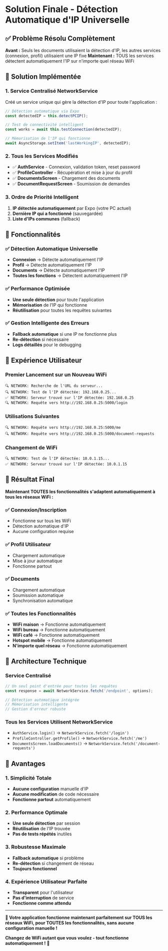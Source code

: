 # Solution Finale - Détection Automatique d'IP Universelle

## ✅ Problème Résolu Complètement

**Avant :** Seuls les documents utilisaient la détection d'IP, les autres services (connexion, profil) utilisaient une IP fixe
**Maintenant :** TOUS les services détectent automatiquement l'IP sur n'importe quel réseau WiFi

## 🔧 Solution Implémentée

### 1. Service Centralisé NetworkService
Créé un service unique qui gère la détection d'IP pour toute l'application :

```javascript
// Détection automatique via Expo
const detectedIP = this.detectPCIP();

// Test de connectivité intelligent
const works = await this.testConnection(detectedIP);

// Mémorisation de l'IP qui fonctionne
await AsyncStorage.setItem('lastWorkingIP', detectedIP);
```

### 2. Tous les Services Modifiés
- ✅ **AuthService** - Connexion, validation token, reset password
- ✅ **ProfileController** - Récupération et mise à jour du profil
- ✅ **DocumentsScreen** - Chargement des documents
- ✅ **DocumentRequestScreen** - Soumission de demandes

### 3. Ordre de Priorité Intelligent
1. **IP détectée automatiquement** par Expo (votre PC actuel)
2. **Dernière IP qui a fonctionné** (sauvegardée)
3. **Liste d'IPs communes** (fallback)

## 🚀 Fonctionnalités

### ✅ Détection Automatique Universelle
- **Connexion** → Détecte automatiquement l'IP
- **Profil** → Détecte automatiquement l'IP
- **Documents** → Détecte automatiquement l'IP
- **Toutes les fonctions** → Détectent automatiquement l'IP

### ✅ Performance Optimisée
- **Une seule détection** pour toute l'application
- **Mémorisation** de l'IP qui fonctionne
- **Réutilisation** pour toutes les requêtes suivantes

### ✅ Gestion Intelligente des Erreurs
- **Fallback automatique** si une IP ne fonctionne plus
- **Re-détection** si nécessaire
- **Logs détaillés** pour le debugging

## 📱 Expérience Utilisateur

### Premier Lancement sur un Nouveau WiFi
```
🔍 NETWORK: Recherche de l'URL du serveur...
🔍 NETWORK: Test de l'IP détectée: 192.168.0.25...
✅ NETWORK: Serveur trouvé sur l'IP détectée: 192.168.0.25
🔍 NETWORK: Requête vers http://192.168.0.25:5000/login
```

### Utilisations Suivantes
```
🔍 NETWORK: Requête vers http://192.168.0.25:5000/me
🔍 NETWORK: Requête vers http://192.168.0.25:5000/document-requests
```

### Changement de WiFi
```
🔍 NETWORK: Test de l'IP détectée: 10.0.1.15...
✅ NETWORK: Serveur trouvé sur l'IP détectée: 10.0.1.15
```

## 🎯 Résultat Final

**Maintenant TOUTES les fonctionnalités s'adaptent automatiquement à tous les réseaux WiFi :**

### ✅ Connexion/Inscription
- Fonctionne sur tous les WiFi
- Détection automatique d'IP
- Aucune configuration requise

### ✅ Profil Utilisateur
- Chargement automatique
- Mise à jour automatique
- Fonctionne partout

### ✅ Documents
- Chargement automatique
- Soumission automatique
- Synchronisation automatique

### ✅ Toutes les Fonctionnalités
- **WiFi maison** → Fonctionne automatiquement
- **WiFi bureau** → Fonctionne automatiquement
- **WiFi café** → Fonctionne automatiquement
- **Hotspot mobile** → Fonctionne automatiquement
- **N'importe quel réseau** → Fonctionne automatiquement

## 🔧 Architecture Technique

### Service Centralisé
```javascript
// Un seul point d'entrée pour toutes les requêtes
const response = await NetworkService.fetch('/endpoint', options);

// Détection automatique intégrée
// Mémorisation intelligente
// Gestion d'erreur robuste
```

### Tous les Services Utilisent NetworkService
- `AuthService.login()` → `NetworkService.fetch('/login')`
- `ProfileController.getProfile()` → `NetworkService.fetch('/me')`
- `DocumentsScreen.loadDocuments()` → `NetworkService.fetch('/document-requests')`

## 🎉 Avantages

### 1. Simplicité Totale
- **Aucune configuration** manuelle d'IP
- **Aucune modification** de code nécessaire
- **Fonctionne partout** automatiquement

### 2. Performance Optimale
- **Une seule détection** par session
- **Réutilisation** de l'IP trouvée
- **Pas de tests répétés** inutiles

### 3. Robustesse Maximale
- **Fallback automatique** si problème
- **Re-détection** si changement de réseau
- **Toujours fonctionnel**

### 4. Expérience Utilisateur Parfaite
- **Transparent** pour l'utilisateur
- **Pas d'interruption** de service
- **Fonctionne comme attendu**

---

**🎉 Votre application fonctionne maintenant parfaitement sur TOUS les réseaux WiFi, pour TOUTES les fonctionnalités, sans aucune configuration manuelle !**

**Changez de WiFi autant que vous voulez - tout fonctionne automatiquement !** 🚀
